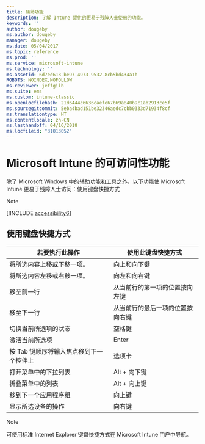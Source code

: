 ```yaml
---
title: 辅助功能
description: 了解 Intune 提供的更易于残障人士使用的功能。
keywords: ''
author: dougeby
ms.author: dougeby
manager: dougeby
ms.date: 05/04/2017
ms.topic: reference
ms.prod: ''
ms.service: microsoft-intune
ms.technology: ''
ms.assetid: 6d7ed613-be97-4973-9532-8cb5bd434a1b
ROBOTS: NOINDEX,NOFOLLOW
ms.reviewer: jeffgilb
ms.suite: ems
ms.custom: intune-classic
ms.openlocfilehash: 21d6444c6636caefe67b69a840b9c1ab2913ce5f
ms.sourcegitcommit: 5eba4bad151be32346aedc7cbb0333d71934f8cf
ms.translationtype: HT
ms.contentlocale: zh-CN
ms.lasthandoff: 04/16/2018
ms.locfileid: "31013052"
---
```

# <a name="accessibility-features-of-microsoft-intune"></a>Microsoft Intune 的可访问性功能
除了 Microsoft Windows 中的辅助功能和工具之外，以下功能使 Microsoft Intune 更易于残障人士访问：使用键盘快捷方式

> [!NOTE]
> [!INCLUDE [accessibility6](./includes/accessibility6_md.md)]

## <a name="using-keyboard-shortcuts"></a>使用键盘快捷方式

|                        若要执行此操作                         |            使用此键盘快捷方式             |
|-----------------------------------------------------------|---------------------------------------------------|
|          将所选内容上移或下移一项。          |                 向上和向下键                 |
|        将所选内容左移或右移一项。         |               向左和向右键                |
|                 移至前一行                  | 从当前行的第一项的位置按向左键 |
|                   移至下一行                    | 从当前行的最后一项的位置按向右键 |
|      切换当前所选项的状态      |                     空格键                      |
|           激活当前所选项            |                       Enter                       |
| 按 Tab 键顺序将输入焦点移到下一个控件上 |                        选项卡                        |
|             打开菜单中的下拉列表             |                 Alt + 向下键                  |
|                折叠菜单中的列表                |                  Alt + 向上键                   |
|            移到下一个应用程序组             |                     向上键                      |
|         显示所选设备的操作         |                    向右键                    |

> [!NOTE]
> 可使用标准 Internet Explorer 键盘快捷方式在 Microsoft Intune 门户中导航。
